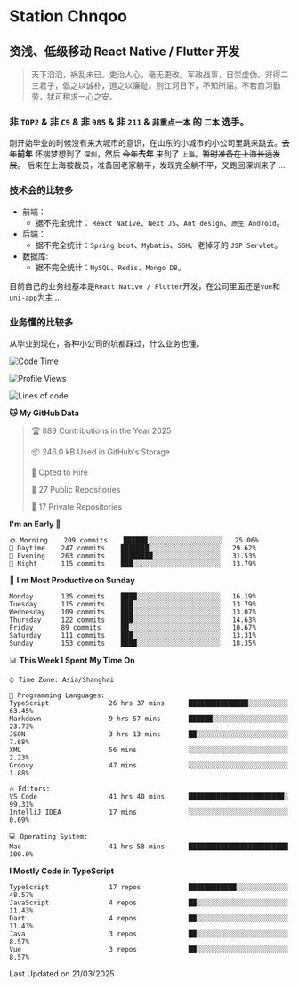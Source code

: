 # Station Chnqoo

## 资浅、低级移动 React Native / Flutter 开发

> 天下滔滔，祸乱未已。吏治人心，毫无更改。军政战事，日崇虚伪。非得二三君子，倡之以诚朴，道之以廉耻。则江河日下，不知所届。不若自习勤劳，犹可稍求一心之安。

### 非 `TOP2` & 非 `C9` & 非 `985` & 非 `211` & `非重点一本` 的 `二本` 选手。

刚开始毕业的时候没有来大城市的意识，在山东的小城市的小公司里跳来跳去。~~去年~~**前年** 怀揣梦想到了 `深圳`，然后 ~~今年~~**去年** 来到了 `上海`。~~暂时准备在上海长远发展~~。
后来在上海被裁员，准备回老家躺平，发现完全躺不平，又跑回深圳来了 ...

### 技术会的比较多

- 前端：
  - 据不完全统计： `React Native`、`Next JS`、`Ant design`、`原生 Android`。
- 后端：
  - 据不完全统计：`Spring boot`、`Mybatis`、`SSH`、老掉牙的 `JSP Servlet`。
- 数据库:
  - 据不完全统计：`MySQL`、`Redis`、`Mongo DB`。

目前自己的业务线基本是`React Native / Flutter`开发，在公司里面还是`vue`和`uni-app`为主 ...

### 业务懂的比较多

从毕业到现在，各种小公司的坑都踩过，什么业务也懂。

<!--START_SECTION:waka-->
![Code Time](http://img.shields.io/badge/Code%20Time-7%2C982%20hrs%2010%20mins-blue)

![Profile Views](http://img.shields.io/badge/Profile%20Views-5-blue)

![Lines of code](https://img.shields.io/badge/From%20Hello%20World%20I%27ve%20Written-307%20Thousand%20lines%20of%20code-blue)

**🐱 My GitHub Data** 

> 🏆 889 Contributions in the Year 2025
 > 
> 📦 246.0 kB Used in GitHub's Storage 
 > 
> 💼 Opted to Hire
 > 
> 📜 27 Public Repositories 
 > 
> 🔑 17 Private Repositories  
 > 
**I'm an Early 🐤** 

```text
🌞 Morning    209 commits    ██████░░░░░░░░░░░░░░░░░░░   25.06% 
🌆 Daytime    247 commits    ███████░░░░░░░░░░░░░░░░░░   29.62% 
🌃 Evening    263 commits    ████████░░░░░░░░░░░░░░░░░   31.53% 
🌙 Night      115 commits    ███░░░░░░░░░░░░░░░░░░░░░░   13.79%

```
📅 **I'm Most Productive on Sunday** 

```text
Monday       135 commits    ████░░░░░░░░░░░░░░░░░░░░░   16.19% 
Tuesday      115 commits    ███░░░░░░░░░░░░░░░░░░░░░░   13.79% 
Wednesday    109 commits    ███░░░░░░░░░░░░░░░░░░░░░░   13.07% 
Thursday     122 commits    ███░░░░░░░░░░░░░░░░░░░░░░   14.63% 
Friday       89 commits     ██░░░░░░░░░░░░░░░░░░░░░░░   10.67% 
Saturday     111 commits    ███░░░░░░░░░░░░░░░░░░░░░░   13.31% 
Sunday       153 commits    ████░░░░░░░░░░░░░░░░░░░░░   18.35%

```


📊 **This Week I Spent My Time On** 

```text
⌚︎ Time Zone: Asia/Shanghai

💬 Programming Languages: 
TypeScript               26 hrs 37 mins      ███████████████░░░░░░░░░░   63.45% 
Markdown                 9 hrs 57 mins       ██████░░░░░░░░░░░░░░░░░░░   23.73% 
JSON                     3 hrs 13 mins       ██░░░░░░░░░░░░░░░░░░░░░░░   7.68% 
XML                      56 mins             ░░░░░░░░░░░░░░░░░░░░░░░░░   2.23% 
Groovy                   47 mins             ░░░░░░░░░░░░░░░░░░░░░░░░░   1.88%

🔥 Editors: 
VS Code                  41 hrs 40 mins      ████████████████████████░   99.31% 
IntelliJ IDEA            17 mins             ░░░░░░░░░░░░░░░░░░░░░░░░░   0.69%

💻 Operating System: 
Mac                      41 hrs 58 mins      █████████████████████████   100.0%

```

**I Mostly Code in TypeScript** 

```text
TypeScript               17 repos            ████████████░░░░░░░░░░░░░   48.57% 
JavaScript               4 repos             ██░░░░░░░░░░░░░░░░░░░░░░░   11.43% 
Dart                     4 repos             ██░░░░░░░░░░░░░░░░░░░░░░░   11.43% 
Java                     3 repos             ██░░░░░░░░░░░░░░░░░░░░░░░   8.57% 
Vue                      3 repos             ██░░░░░░░░░░░░░░░░░░░░░░░   8.57%

```



 Last Updated on 21/03/2025
<!--END_SECTION:waka-->

<!---
ChenqiaoStation/ChenqiaoStation is a ✨ special ✨ repository because its `README.md` (this file) appears on your GitHub profile.
You can click the Preview link to take a look at your changes.
--->

